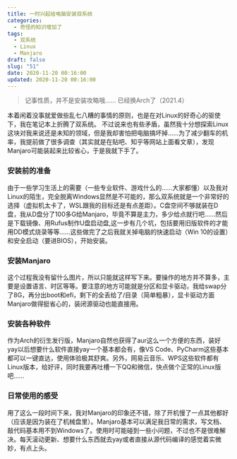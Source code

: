```yaml
---
title: 一时兴起给电脑安装双系统
categories: 
  - 奇怪的知识增加了
tags:
  - 双系统
  - Linux
  - Manjaro
draft: false
slug: "51"
date: 2020-11-20 00:16:00
updated: 2020-11-20 00:16:00
---
```


>记事性质，并不是安装攻略哦……
>已经换Arch了（2021.4）

本着闲着没事就爱做些乱七八糟的事情的原则，也是在对Linux的好奇心的驱使下，我在笔记本上折腾了双系统。
不过说来也有些矛盾，虽然我十分想探索Linux这块对我来说还是未知的领域，但是我却害怕把电脑搞坏掉……为了减少翻车的机率，我提前做了很多调查（其实就是在贴吧、知乎等网站上面看文章），发现Manjaro可能装起来比较省心，于是我就下手了。

<!-- more -->

### 安装前的准备
由于一些学习生活上的需要（一些专业软件、游戏什么的……大家都懂）以及我对Linux的陌生，完全脱离Windows显然是不可能的，那么双系统就是一个非常好的选择（虚拟机太卡了，WSL跟我的目标还是有点差距）。C盘空间不够就装在D盘，我从D盘分了100多G给Manjaro，毕竟不算是主力，多少给点就行吧……然后是下载镜像、用Rufus制作U盘启动盘,这一步有几个坑，包括要用旧版软件的才能用DD模式烧录等等……这些做完了之后我就关掉电脑的快速启动（Win 10的设置）和安全启动（要进BIOS），开始安装。

### 安装Manjaro
这个过程我没有留什么图片，所以只能就这样写下来。要操作的地方并不算多，主要是设置语言、时区等等。要注意的地方可能就是分区和显卡驱动，我给swap分了8G，再分出boot和efi，剩下的全丢给了/目录（简单粗暴），显卡驱动方面Manjaro做得挺省心的，装闭源驱动也能直接用。

### 安装各种软件
作为Arch的衍生发行版，Manjaro自然也获得了aur这么一个方便的东西，装好yay以后想要什么软件直接yay一个基本都会有，像VS Code、PyCharm这些基本都可以一键直达，使用体验极其舒爽。另外，网易云音乐、WPS这些软件都有Linux版本，给好评，同时我要再吐槽一下QQ和微信，快点做个正常的Linux版吧……

### 日常使用的感受
用了这么一段时间下来，我对Manjaro的印象还不错，除了开机慢了一点其他都好（应该是因为装在了机械盘里）。Manjaro基本可以满足我日常的需求，写文档、敲代码基本用不到Windows了。使用时可能碰到一些小问题，不过也不是很难解决。每天滚动更新、想要什么东西就去yay或者直接从源代码编译的感觉着实微妙，有点上头。

